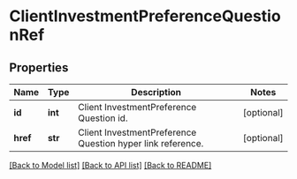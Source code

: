 # ClientInvestmentPreferenceQuestionRef

## Properties
Name | Type | Description | Notes
------------ | ------------- | ------------- | -------------
**id** | **int** | Client InvestmentPreference Question id. | [optional] 
**href** | **str** | Client InvestmentPreference Question hyper link reference. | [optional] 

[[Back to Model list]](../README.md#documentation-for-models) [[Back to API list]](../README.md#documentation-for-api-endpoints) [[Back to README]](../README.md)

